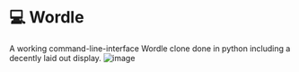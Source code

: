 # 💻 Wordle
A working command-line-interface Wordle clone done in python including a decently laid out display.
![image](https://user-images.githubusercontent.com/92184180/201767391-c6d26ed1-b137-4f1b-9216-392e222a90e7.png)
